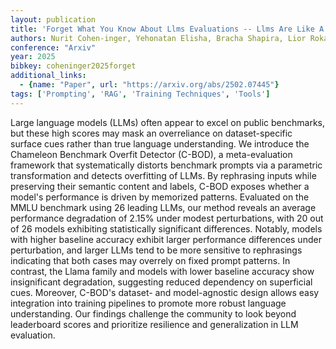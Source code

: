 ```yaml
---
layout: publication
title: 'Forget What You Know About Llms Evaluations -- Llms Are Like A Chameleon'
authors: Nurit Cohen-inger, Yehonatan Elisha, Bracha Shapira, Lior Rokach, Seffi Cohen
conference: "Arxiv"
year: 2025
bibkey: coheninger2025forget
additional_links:
  - {name: "Paper", url: "https://arxiv.org/abs/2502.07445"}
tags: ['Prompting', 'RAG', 'Training Techniques', 'Tools']
---
```

Large language models (LLMs) often appear to excel on public benchmarks, but
these high scores may mask an overreliance on dataset-specific surface cues
rather than true language understanding. We introduce the Chameleon Benchmark
Overfit Detector (C-BOD), a meta-evaluation framework that systematically
distorts benchmark prompts via a parametric transformation and detects
overfitting of LLMs. By rephrasing inputs while preserving their semantic
content and labels, C-BOD exposes whether a model's performance is driven by
memorized patterns. Evaluated on the MMLU benchmark using 26 leading LLMs, our
method reveals an average performance degradation of 2.15% under modest
perturbations, with 20 out of 26 models exhibiting statistically significant
differences. Notably, models with higher baseline accuracy exhibit larger
performance differences under perturbation, and larger LLMs tend to be more
sensitive to rephrasings indicating that both cases may overrely on fixed
prompt patterns. In contrast, the Llama family and models with lower baseline
accuracy show insignificant degradation, suggesting reduced dependency on
superficial cues. Moreover, C-BOD's dataset- and model-agnostic design allows
easy integration into training pipelines to promote more robust language
understanding. Our findings challenge the community to look beyond leaderboard
scores and prioritize resilience and generalization in LLM evaluation.

